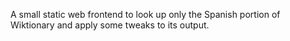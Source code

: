 A small static web frontend to look up only the Spanish portion of Wiktionary and apply some tweaks to its output.
